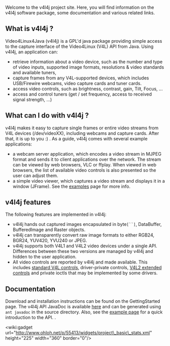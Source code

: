 Welcome to the v4l4j project site. Here, you will find information on the v4l4j software package, some documentation and various related links.

## What is v4l4j ? ##
Video4Linux4Java (v4l4j) is a GPL'd java package providing simple access to the capture interface of the Video4Linux (V4L) API from Java. Using v4l4j, an application can:
  * retrieve information about a video device, such as the number and type of video inputs, supported image formats, resolutions & video standards and available tuners,
  * capture frames from any V4L-supported devices, which includes USB/Firewire webcams, video capture cards and tuner cards.
  * access video controls, such as brightness, contrast, gain, Tilt, Focus, ...
  * access and control tuners (get / set frequency, access to received signal strength, ...)

## What can I do with v4l4j ? ##
v4l4j makes it easy to capture single frames or entire video streams from V4L devices (/dev/videoXX), including webcams and capture cards. After that, it is up to you :) . As a guide, v4l4j comes with several example applications:
  * a webcam server application, which encodes a video stream in MJPEG format and sends it to client applications over the network. The stream can be viewed by web browsers, VLC or ffplay. When viewed in web browsers, the list of available video controls is also presented so the user can adjust them.
  * a simple video viewer, which captures a video stream and displays it in a window (JFrame). See the [examples](Examples.md) page for more info.

## v4l4j features ##
The following features are implemented in v4l4j:
  * v4l4j hands out captured images encapsulated in byte`[``]`, DataBuffer, BufferedImage and Raster objects.
  * v4l4j can transparently convert raw image formats to either RGB24, BGR24, YUV420, YVU240 or JPEG.
  * v4l4j supports both V4L1 and V4L2 video devices under a single API. Differences between these two versions are managed by v4l4j and hidden to the user application.
  * All video controls are reported by v4l4j and made available. This includes [standard V4L controls](http://v4l2spec.bytesex.org/spec-single/v4l2.html#CONTROL), driver-private controls, [V4L2 extended controls](http://v4l2spec.bytesex.org/spec-single/v4l2.html#EXTENDED-CONTROLS) and private ioctls that may be implemented by some drivers. 
## Documentation ##
Download and installation instructions can be found on the GettingStarted page. The v4l4j API JavaDoc is available [here](http://v4l4j.googlecode.com/svn/www/v4l4j-api/index.html) and can be generated using `ant javadoc` in the source directory. Also, see the [example page](Examples.md) for a quick introduction to the API.
.



&lt;wiki:gadget url="http://www.ohloh.net/p/55413/widgets/project\_basic\_stats.xml" height="225" width="360" border="0"/&gt;